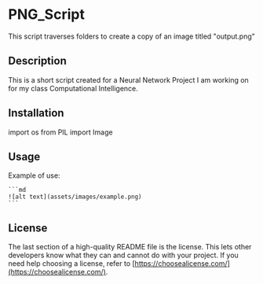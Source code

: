# PNG_Script
This script traverses folders to create a copy of an image titled "output.png"


## Description
This is a short script created for a Neural Network Project I am working on for my class Computational Intelligence.

## Installation

import os
from PIL import Image

## Usage

Example of use:

    ```md
    ![alt text](assets/images/example.png)
    ```

## License

The last section of a high-quality README file is the license. This lets other developers know what they can and cannot do with your project. If you need help choosing a license, refer to [https://choosealicense.com/](https://choosealicense.com/).
